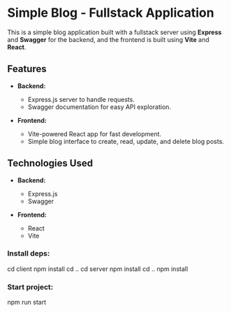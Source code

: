 # Simple Blog - Fullstack Application

This is a simple blog application built with a fullstack server using **Express** and **Swagger** for the backend, and the frontend is built using **Vite** and **React**.

## Features

- **Backend:**
  - Express.js server to handle requests.
  - Swagger documentation for easy API exploration.
  
- **Frontend:**
  - Vite-powered React app for fast development.
  - Simple blog interface to create, read, update, and delete blog posts.

## Technologies Used

- **Backend:**
  - Express.js
  - Swagger

- **Frontend:**
  - React
  - Vite


### Install deps:
cd client
npm install
cd .. 
cd server
npm install
cd .. 
npm install

### Start project:
npm run start

